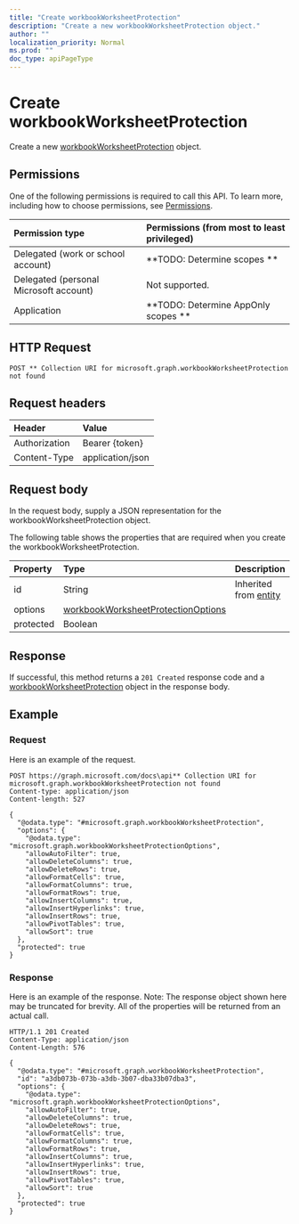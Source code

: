 ```yaml
---
title: "Create workbookWorksheetProtection"
description: "Create a new workbookWorksheetProtection object."
author: ""
localization_priority: Normal
ms.prod: ""
doc_type: apiPageType
---
```


# Create workbookWorksheetProtection

Create a new [workbookWorksheetProtection](../resources/workbookworksheetprotection.md) object.

## Permissions
One of the following permissions is required to call this API. To learn more, including how to choose permissions, see [Permissions](/concepts/permissions-reference.md).

|Permission type|Permissions (from most to least privileged)|
|:---|:---|
|Delegated (work or school account)|**TODO: Determine scopes **|
|Delegated (personal Microsoft account)|Not supported.|
|Application|**TODO: Determine AppOnly scopes **|

## HTTP Request
<!-- {
  "blockType": "ignored"
}
-->
``` http
POST ** Collection URI for microsoft.graph.workbookWorksheetProtection not found
```

## Request headers
|Header|Value|
|:---|:---|
|Authorization|Bearer {token}|
|Content-Type|application/json|

## Request body
In the request body, supply a JSON representation for the workbookWorksheetProtection object.

The following table shows the properties that are required when you create the workbookWorksheetProtection.

|Property|Type|Description|
|:---|:---|:---|
|id|String| Inherited from [entity](../resources/entity.md)|
|options|[workbookWorksheetProtectionOptions](../resources/workbookWorksheetProtectionOptions.md)||
|protected|Boolean||



## Response
If successful, this method returns a `201 Created` response code and a [workbookWorksheetProtection](../resources/workbookworksheetprotection.md) object in the response body.

## Example

### Request
Here is an example of the request.
<!-- {
  "blockType": "request",
  "name": "create_workbookworksheetprotection_from_"
}
-->
``` http
POST https://graph.microsoft.com/docs\api** Collection URI for microsoft.graph.workbookWorksheetProtection not found
Content-type: application/json
Content-length: 527

{
  "@odata.type": "#microsoft.graph.workbookWorksheetProtection",
  "options": {
    "@odata.type": "microsoft.graph.workbookWorksheetProtectionOptions",
    "allowAutoFilter": true,
    "allowDeleteColumns": true,
    "allowDeleteRows": true,
    "allowFormatCells": true,
    "allowFormatColumns": true,
    "allowFormatRows": true,
    "allowInsertColumns": true,
    "allowInsertHyperlinks": true,
    "allowInsertRows": true,
    "allowPivotTables": true,
    "allowSort": true
  },
  "protected": true
}
```

### Response
Here is an example of the response. Note: The response object shown here may be truncated for brevity. All of the properties will be returned from an actual call.
<!-- {
  "blockType": "response",
  "truncated": true,
  "@odata.type": "microsoft.graph.workbookworksheetprotection"
}
-->
``` http
HTTP/1.1 201 Created
Content-Type: application/json
Content-Length: 576

{
  "@odata.type": "#microsoft.graph.workbookWorksheetProtection",
  "id": "a3db073b-073b-a3db-3b07-dba33b07dba3",
  "options": {
    "@odata.type": "microsoft.graph.workbookWorksheetProtectionOptions",
    "allowAutoFilter": true,
    "allowDeleteColumns": true,
    "allowDeleteRows": true,
    "allowFormatCells": true,
    "allowFormatColumns": true,
    "allowFormatRows": true,
    "allowInsertColumns": true,
    "allowInsertHyperlinks": true,
    "allowInsertRows": true,
    "allowPivotTables": true,
    "allowSort": true
  },
  "protected": true
}
```

